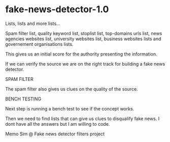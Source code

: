 # fake-news-detector-1.0

Lists, lists and more lists...

Spam filter list, quality keyword list, stoplist list, 
top-domains urls list, news agencies websites list, university 
websites list, business websites lists and governement 
organisations lists. 

This gives us an initial score for the authority presenting 
the information. 

If we can verify the source we are on the right
track for building a fake news detector.

SPAM FILTER

The spam filter also gives us clues on the quality of the source. 

BENCH TESTING 

Next step is running a bench test to see if the concept works.

Then we need to find lists that can give us clues to disqualify 
fake news. I dont have all the answers but I am willing to code.

Memo Sim @ Fake news detector filters project
